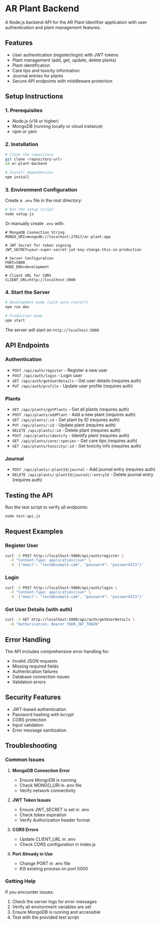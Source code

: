 # AR Plant Backend

A Node.js backend API for the AR Plant Identifier application with user authentication and plant management features.

## Features

- User authentication (register/login) with JWT tokens
- Plant management (add, get, update, delete plants)
- Plant identification
- Care tips and toxicity information
- Journal entries for plants
- Secure API endpoints with middleware protection

## Setup Instructions

### 1. Prerequisites
- Node.js (v14 or higher)
- MongoDB (running locally or cloud instance)
- npm or yarn

### 2. Installation
```bash
# Clone the repository
git clone <repository-url>
cd ar-plant-backend

# Install dependencies
npm install
```

### 3. Environment Configuration
Create a `.env` file in the root directory:
```bash
# Run the setup script
node setup.js
```

Or manually create `.env` with:
```env
# MongoDB Connection String
MONGO_URI=mongodb://localhost:27017/ar-plant-app

# JWT Secret for token signing
JWT_SECRET=your-super-secret-jwt-key-change-this-in-production

# Server Configuration
PORT=5000
NODE_ENV=development

# Client URL for CORS
CLIENT_URL=http://localhost:3000
```

### 4. Start the Server
```bash
# Development mode (with auto-restart)
npm run dev

# Production mode
npm start
```

The server will start on `http://localhost:5000`

## API Endpoints

### Authentication
- `POST /api/auth/register` - Register a new user
- `POST /api/auth/login` - Login user
- `GET /api/auth/getUserDetails` - Get user details (requires auth)
- `PUT /api/auth/profile` - Update user profile (requires auth)

### Plants
- `GET /api/plants/getPlants` - Get all plants (requires auth)
- `POST /api/plants/addPlant` - Add a new plant (requires auth)
- `GET /api/plants/:id` - Get plant by ID (requires auth)
- `PUT /api/plants/:id` - Update plant (requires auth)
- `DELETE /api/plants/:id` - Delete plant (requires auth)
- `POST /api/plants/identify` - Identify plant (requires auth)
- `GET /api/plants/care/:species` - Get care tips (requires auth)
- `GET /api/plants/toxicity/:id` - Get toxicity info (requires auth)

### Journal
- `POST /api/plants/:plantId/journal` - Add journal entry (requires auth)
- `DELETE /api/plants/:plantId/journal/:entryId` - Delete journal entry (requires auth)

## Testing the API

Run the test script to verify all endpoints:
```bash
node test-api.js
```

## Request Examples

### Register User
```bash
curl -X POST http://localhost:5000/api/auth/register \
  -H "Content-Type: application/json" \
  -d '{"email": "test@example.com", "password": "password123"}'
```

### Login
```bash
curl -X POST http://localhost:5000/api/auth/login \
  -H "Content-Type: application/json" \
  -d '{"email": "test@example.com", "password": "password123"}'
```

### Get User Details (with auth)
```bash
curl -X GET http://localhost:5000/api/auth/getUserDetails \
  -H "Authorization: Bearer YOUR_JWT_TOKEN"
```

## Error Handling

The API includes comprehensive error handling for:
- Invalid JSON requests
- Missing required fields
- Authentication failures
- Database connection issues
- Validation errors

## Security Features

- JWT-based authentication
- Password hashing with bcrypt
- CORS protection
- Input validation
- Error message sanitization

## Troubleshooting

### Common Issues

1. **MongoDB Connection Error**
   - Ensure MongoDB is running
   - Check MONGO_URI in .env file
   - Verify network connectivity

2. **JWT Token Issues**
   - Ensure JWT_SECRET is set in .env
   - Check token expiration
   - Verify Authorization header format

3. **CORS Errors**
   - Update CLIENT_URL in .env
   - Check CORS configuration in index.js

4. **Port Already in Use**
   - Change PORT in .env file
   - Kill existing process on port 5000

### Getting Help

If you encounter issues:
1. Check the server logs for error messages
2. Verify all environment variables are set
3. Ensure MongoDB is running and accessible
4. Test with the provided test script
